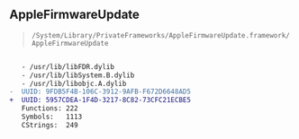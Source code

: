 ## AppleFirmwareUpdate

> `/System/Library/PrivateFrameworks/AppleFirmwareUpdate.framework/AppleFirmwareUpdate`

```diff

   - /usr/lib/libFDR.dylib
   - /usr/lib/libSystem.B.dylib
   - /usr/lib/libobjc.A.dylib
-  UUID: 9FDB5F4B-106C-3912-9AFB-F672D6648AD5
+  UUID: 5957CDEA-1F4D-3217-8C82-73CFC21ECBE5
   Functions: 222
   Symbols:   1113
   CStrings:  249

```
